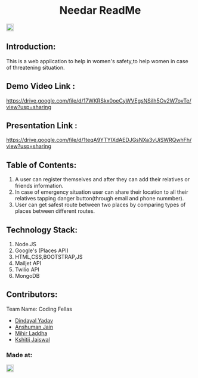<h1 align="center">Needar ReadMe</h1>
<a href="https://hack36.com"> <img src="http://bit.ly/BuiltAtHack36" height=20px> </a>

## Introduction:
This is a web application to help in women's safety,to help women in case of threatening situation.

## Demo Video Link :
https://drive.google.com/file/d/17WKRSkx0oeCyWVEgsNSiIh5Ov2W7ovTe/view?usp=sharing

## Presentation Link :
https://drive.google.com/file/d/1teqA9YTYIXdAEDJGsNXa3vUiSWRQwhFh/view?usp=sharing
  
## Table of Contents:
1) A user can register themselves and after they can add their relatives or friends information.
2) In case of emergency situation user can share their location to all their relatives tapping
  danger button(through email and phone nummber).
3) User can get safest route between two places by comparing types of places between different routes.
  
## Technology Stack:
1) Node.JS
2) Google's (Places API)
3) HTML,CSS,BOOTSTRAP,JS
4) Mailjet API
5) Twilio API
6) MongoDB

## Contributors:
Team Name: Coding Fellas
* [Dindayal Yadav](https://github.com/ydean892)
* [Anshuman Jain](https://github.com/AnshumanJain101)
* [Mihir Laddha](https://github.com/mihir878)
* [Kshitij Jaiswal](https://github.com/kshitijjaiswal2)

### Made at:
<a href="https://hack36.com"> <img src="http://bit.ly/BuiltAtHack36" height=20px> </a>
